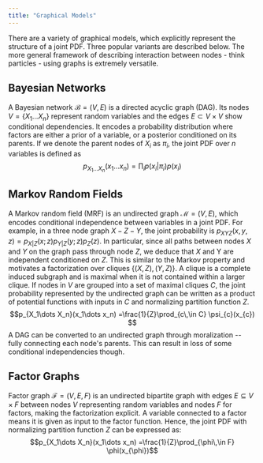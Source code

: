 ```yaml
---
title: "Graphical Models"
---
```

There are a variety of graphical models, which explicitly represent the structure of a joint PDF.  Three popular variants are described below. The more general framework of describing interaction between nodes - think particles - using graphs is extremely versatile.

## Bayesian Networks
A Bayesian network $\mathcal{B}=(V,E)$ is a directed acyclic graph (DAG). Its nodes $V = \lbrace X_1\dots X_n\rbrace$ represent random variables and the edges $E \subset V\times V$ show conditional dependencies. It encodes a probability distribution where factors are either a prior of a variable, or a posterior conditioned on its parents. If we denote the parent nodes of $X_i$ as $\pi_i$, the joint PDF over $n$ variables is defined as
$$p_{X_1\dots X_n}(x_1\dots x_n) = \prod_i p(x_i|\pi_i)p(x_i)$$

## Markov Random Fields
A Markov random field (MRF) is an undirected graph $\mathcal{M}=(V,E)$, which encodes conditional independence between variables in a joint PDF. For example, in a three node graph $X-Z-Y$, the joint probability is $p_{XYZ}(x,y,z) = p_{X|Z}(x;z)p_{Y|Z}(y;z)p_Z(z)$. In particular, since all paths between nodes $X$ and $Y$ on the graph pass through node $Z$, we deduce that $X$ and Y are independent conditioned on $Z$. This is similar to the Markov property and motivates a factorization over cliques $\lbrace (X,Z),(Y,Z)\rbrace$. A clique is a complete induced subgraph and is maximal when it is not contained within a larger clique. If nodes in $V$ are grouped into a set of maximal cliques $C$, the joint probability represented by the undirected graph can be written as a product of potential functions with inputs in $C$ and normalizing partition function $Z$.
$$p_{X_1\dots X_n}(x_1\dots x_n) =\frac{1}{Z}\prod_{c\,\in C} \psi_{c}(x_{c}) $$
A DAG can be converted to an undirected graph through moralization -- fully connecting each node's parents. This can result in loss of some conditional independencies though.

## Factor Graphs
Factor graph $\mathcal{F}=(V,E,F)$ is an undirected bipartite graph with edges $E\subseteq V\times F$ between nodes $V$ representing random variables and nodes $F$ for factors, making the factorization explicit. A variable connected to a factor means it is given as input to the factor function. Hence, the joint PDF with normalizing partition function $Z$ can be expressed as:
$$p_{X_1\dots X_n}(x_1\dots x_n) =\frac{1}{Z}\prod_{\phi\,\in F} \phi(x_{\phi})$$